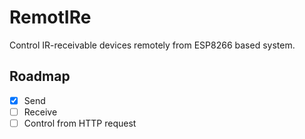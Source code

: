 # RemotIRe
Control IR-receivable devices remotely from ESP8266 based system.

## Roadmap

- [x] Send
- [ ] Receive
- [ ] Control from HTTP request